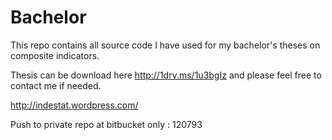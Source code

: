 Bachelor
========

This repo contains all source code I have used for my bachelor's theses on composite indicators. 

Thesis can be download here <http://1drv.ms/1u3bgIz> and please feel free to contact me if needed. 

<http://indestat.wordpress.com/>

Push to private repo at bitbucket only : 120793

